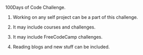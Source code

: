 100Days of Code Challenge.

1. Working on any self project can be a part of this challenge.

2. It may include courses and challenges.

3. It may include FreeCodeCamp challenges.

4. Reading blogs and new stuff can be included.
